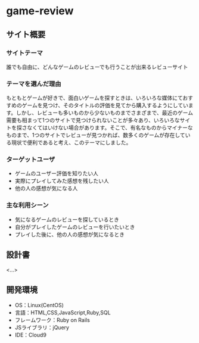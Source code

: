 # game-review

## サイト概要


### サイトテーマ
誰でも自由に、どんなゲームのレビューでも行うことが出来るレビューサイト

### テーマを選んだ理由
もともとゲームが好きで、面白いゲームを探すときは、いろいろな媒体にておすすめのゲームを見つけ、そのタイトルの評価を見てから購入するようにしています。しかし、レビューも多いものから少ないものまでさまざまで、最近のゲーム需要も相まって1つのサイトで見つけられないことが多々あり、いろいろなサイトを探さなくてはいけない場合があります。そこで、有名なものからマイナーなものまで、1つのサイトでレビューが見つかれば、数多くのゲームが存在している現状で便利であると考え、このテーマにしました。

### ターゲットユーザ
- ゲームのユーザー評価を知りたい人
- 実際にプレイしてみた感想を残したい人
- 他の人の感想が気になる人

### 主な利用シーン
- 気になるゲームのレビューを探しているとき
- 自分がプレイしたゲームのレビューを行いたいとき
- プレイした後に、他の人の感想が気になるとき

## 設計書
<...>

## 開発環境
- OS：Linux(CentOS)
- 言語：HTML,CSS,JavaScript,Ruby,SQL
- フレームワーク：Ruby on Rails
- JSライブラリ：jQuery
- IDE：Cloud9
